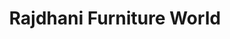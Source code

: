 ---
title: "Rajdhani Furniture World"
url: /aurangabad/rajdhani-furniture-world/
shop: furniture
---
